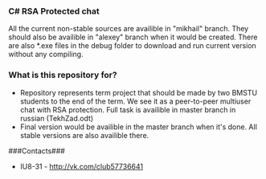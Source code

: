 ### **C# RSA Protected chat** ###

All the current non-stable sources are availible in "mikhail" branch. They should also be availible in "alexey" branch when it would be created. There are also *.exe files in the debug folder to download and run current version without any compiling. 

### What is this repository for? ###

* Repository represents term project that should be made by two BMSTU students to the end of the term. We see it as a peer-to-peer multiuser chat with RSA protection. Full task is availible in master branch in russian (TekhZad.odt)
* Final version would be availible in the master branch when it's done. All stable versions are also availible there. 

###Contacts###

* IU8-31 - http://vk.com/club57736641